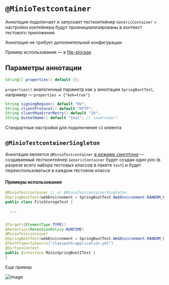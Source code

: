 # `@MinioTestcontainer`

Аннотация подключает и запускает тестконтейнер `GenericContainer` + настройки
контейнера будут проинициализированы в контекст тестового приложения

Аннотация не требует дополнительной конфигурации

Пример использования — в [file-storage](https://github.com/rbkmoney/file-storage/tree/master/src/test/java/com/rbkmoney/file/storage)

## Параметры аннотации

```java
String[] properties() default {};
```

`properties()` аналогичный параметр как у аннотации `SpringBootTest`, например — `properties = {"kek=true"}`

```java
String signingRegion() default "RU";
String clientProtocol() default "HTTP";
String clientMaxErrorRetry() default "10";
String bucketName() default "test"; // lowercase!!
```

Стандартные настройки для подключения `s3` клиента 

## `@MinioTestcontainerSingleton`

Аннотация является `@MinioTestcontainer` [*в режиме синглтона*](https://ru.wikipedia.org/wiki/Одиночка_(шаблон_проектирования)) — создаваемый тестконтейнер `GenericContainer` будет создан *один раз* (в разрезе всего набора тестовых классов в пакете `test`) и будет переиспользоваться в каждом тестовом классе

#### Примеры использования

```java
@MinioTestcontainer // or @MinioTestcontainerSingleton
@SpringBootTest(webEnvironment = SpringBootTest.WebEnvironment.RANDOM_PORT)
public class FileStorageTest {

  ...

```

```java

@Target({ElementType.TYPE})
@Retention(RetentionPolicy.RUNTIME)
@MinioTestcontainer 
@SpringBootTest(webEnvironment = SpringBootTest.WebEnvironment.RANDOM_PORT)
@TestPropertySource("classpath:application.yml")
@DirtiesContext
public @interface MinioSpringBootITest {
}

```

Еще пример

![image](https://user-images.githubusercontent.com/19729841/127736286-283416ce-dfc7-4ccc-94df-c4ce0fc5e180.png)
